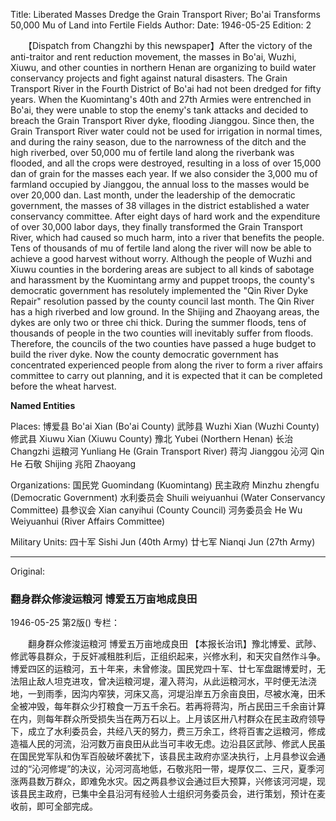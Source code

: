 Title: Liberated Masses Dredge the Grain Transport River; Bo'ai Transforms 50,000 Mu of Land into Fertile Fields
Author: 
Date: 1946-05-25
Edition: 2

　　【Dispatch from Changzhi by this newspaper】After the victory of the anti-traitor and rent reduction movement, the masses in Bo'ai, Wuzhi, Xiuwu, and other counties in northern Henan are organizing to build water conservancy projects and fight against natural disasters. The Grain Transport River in the Fourth District of Bo'ai had not been dredged for fifty years. When the Kuomintang's 40th and 27th Armies were entrenched in Bo'ai, they were unable to stop the enemy's tank attacks and decided to breach the Grain Transport River dyke, flooding Jianggou. Since then, the Grain Transport River water could not be used for irrigation in normal times, and during the rainy season, due to the narrowness of the ditch and the high riverbed, over 50,000 mu of fertile land along the riverbank was flooded, and all the crops were destroyed, resulting in a loss of over 15,000 dan of grain for the masses each year. If we also consider the 3,000 mu of farmland occupied by Jianggou, the annual loss to the masses would be over 20,000 dan. Last month, under the leadership of the democratic government, the masses of 38 villages in the district established a water conservancy committee. After eight days of hard work and the expenditure of over 30,000 labor days, they finally transformed the Grain Transport River, which had caused so much harm, into a river that benefits the people. Tens of thousands of mu of fertile land along the river will now be able to achieve a good harvest without worry. Although the people of Wuzhi and Xiuwu counties in the bordering areas are subject to all kinds of sabotage and harassment by the Kuomintang army and puppet troops, the county's democratic government has resolutely implemented the "Qin River Dyke Repair" resolution passed by the county council last month. The Qin River has a high riverbed and low ground. In the Shijing and Zhaoyang areas, the dykes are only two or three chi thick. During the summer floods, tens of thousands of people in the two counties will inevitably suffer from floods. Therefore, the councils of the two counties have passed a huge budget to build the river dyke. Now the county democratic government has concentrated experienced people from along the river to form a river affairs committee to carry out planning, and it is expected that it can be completed before the wheat harvest.



**Named Entities**


Places:
博爱县   Bo'ai Xian (Bo'ai County)
武陟县   Wuzhi Xian (Wuzhi County)
修武县   Xiuwu Xian (Xiuwu County)
豫北   Yubei (Northern Henan)
长治   Changzhi
运粮河  Yunliang He (Grain Transport River)
蒋沟  Jianggou
沁河  Qin He
石敬  Shijing
兆阳  Zhaoyang

Organizations:
国民党  Guomindang (Kuomintang)
民主政府  Minzhu zhengfu (Democratic Government)
水利委员会  Shuili weiyuanhui (Water Conservancy Committee)
县参议会  Xian canyihui (County Council)
河务委员会  He Wu Weiyuanhui (River Affairs Committee)

Military Units:
四十军  Sishi Jun (40th Army)
廿七军  Nianqi Jun (27th Army)



<hr /> 

Original: 


### 翻身群众修浚运粮河  博爱五万亩地成良田

1946-05-25
第2版()
专栏：

　　翻身群众修浚运粮河
    博爱五万亩地成良田
    【本报长治讯】豫北博爱、武陟、修武等县群众，于反奸减租胜利后，正组织起来，兴修水利，和天灾自然作斗争。博爱四区的运粮河，五十年来，未曾修浚。国民党四十军、廿七军盘踞博爱时，无法阻止敌人坦克进攻，曾决运粮河堤，灌入蒋沟，从此运粮河水，平时便无法浇地，一到雨季，因沟内窄狭，河床又高，河堤沿岸五万余亩良田，尽被水淹，田禾全被冲毁，每年群众少打粮食一万五千余石。若再将蒋沟，所占民田三千余亩计算在内，则每年群众所受损失当在两万石以上。上月该区卅八村群众在民主政府领导下，成立了水利委员会，共经八天的努力，费三万余工，终将百害之运粮河，修成造福人民的河流，沿河数万亩良田从此当可丰收无虑。边沿县区武陟、修武人民虽在国民党军队和伪军百般破坏袭扰下，该县民主政府亦坚决执行，上月县参议会通过的“沁河修堤”的决议，沁河河高地低，石敬兆阳一带，堤厚仅二、三尺，夏季河涨两县数万群众，即难免水灾。因之两县参议会通过巨大预算，兴修该河河堤，现该县民主政府，已集中全县沿河有经验人士组织河务委员会，进行策划，预计在麦收前，即可全部完成。
